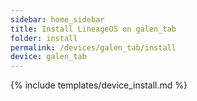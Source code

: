 ```yaml
---
sidebar: home_sidebar
title: Install LineageOS on galen_tab
folder: install
permalink: /devices/galen_tab/install
device: galen_tab
---
```

{% include templates/device_install.md %}

